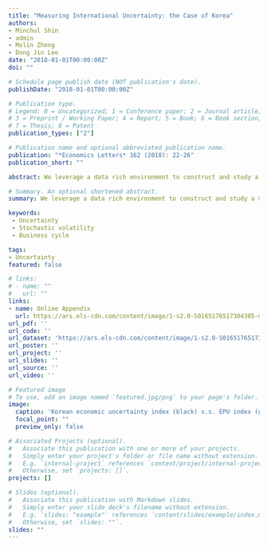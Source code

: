 ```yaml
---
title: "Measuring International Uncertainty: the Case of Korea"
authors:
- Minchul Shin
- admin
- Molin Zhong
- Dong Jin Lee
date: "2018-01-01T00:00:00Z"
doi: ""

# Schedule page publish date (NOT publication's date).
publishDate: "2018-01-01T00:00:00Z"

# Publication type.
# Legend: 0 = Uncategorized; 1 = Conference paper; 2 = Journal article;
# 3 = Preprint / Working Paper; 4 = Report; 5 = Book; 6 = Book section;
# 7 = Thesis; 8 = Patent
publication_types: ["2"]

# Publication name and optional abbreviated publication name.
publication: "*Economics Letters* 162 (2018): 22-26"
publication_short: ""

abstract: We leverage a data rich environment to construct and study a measure of macroeconomic uncertainty for the Korean economy. We provide several stylized facts about uncertainty in Korea from 1991M10–2016M5. We compare and contrast this measure of uncertainty with two other popular uncertainty proxies, financial and policy uncertainty proxies, as well as the U.S. measure constructed by Jurado et al. (2015). We find that neither financial nor policy uncertainty proxies capture economy-wide uncertainty. Unlike our measure or financial uncertainty, policy uncertainty does not have much effect on real variables in Korea.

# Summary. An optional shortened abstract.
summary: We leverage a data rich environment to construct and study a measure of macroeconomic uncertainty for the Korean economy.

keywords: 
 - Uncertainty
 - Stochastic volatility
 - Business cycle

tags:
- Uncertainty
featured: false

# links:
# - name: ""
#   url: ""
links:
- name: Online Appendix
  url: https://ars.els-cdn.com/content/image/1-s2.0-S0165176517304305-mmc2.pdf
url_pdf: ''
url_code: ''
url_dataset: 'https://ars.els-cdn.com/content/image/1-s2.0-S0165176517304305-mmc1.xlsx'
url_poster: ''
url_project: ''
url_slides: ''
url_source: ''
url_video: ''

# Featured image
# To use, add an image named `featured.jpg/png` to your page's folder. 
image:
  caption: 'Korean economic uncertainty index (black) v.s. EPU index (gray)'
  focal_point: ""
  preview_only: false

# Associated Projects (optional).
#   Associate this publication with one or more of your projects.
#   Simply enter your project's folder or file name without extension.
#   E.g. `internal-project` references `content/project/internal-project/index.md`.
#   Otherwise, set `projects: []`.
projects: []

# Slides (optional).
#   Associate this publication with Markdown slides.
#   Simply enter your slide deck's filename without extension.
#   E.g. `slides: "example"` references `content/slides/example/index.md`.
#   Otherwise, set `slides: ""`.
slides: ""
---
```

